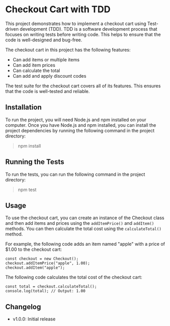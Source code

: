 # Checkout Cart with TDD

This project demonstrates how to implement a checkout cart using Test-driven development (TDD). TDD is a software development process that focuses on writing tests before writing code. This helps to ensure that the code is well-designed and bug-free.

The checkout cart in this project has the following features:
- Can add items or multiple items
- Can add item prices
- Can calculate the total
- Can add and apply discount codes

The test suite for the checkout cart covers all of its features. This ensures that the code is well-tested and reliable.

## Installation
To run the project, you will need Node.js and npm installed on your computer. Once you have Node.js and npm installed, you can install the project dependencies by running the following command in the project directory:

> npm install

## Running the Tests
To run the tests, you can run the following command in the project directory:

> npm test

## Usage
To use the checkout cart, you can create an instance of the Checkout class and then add items and prices using the `addItemPrice()` and `addItem()` methods. You can then calculate the total cost using the `calculateTotal()` method.

For example, the following code adds an item named "apple" with a price of $1.00 to the checkout cart:
```
const checkout = new Checkout();
checkout.addItemPrice("apple", 1.00);
checkout.addItem("apple");
```
The following code calculates the total cost of the checkout cart:
```
const total = checkout.calculateTotal();
console.log(total); // Output: 1.00
```


## Changelog
- v1.0.0: Initial release